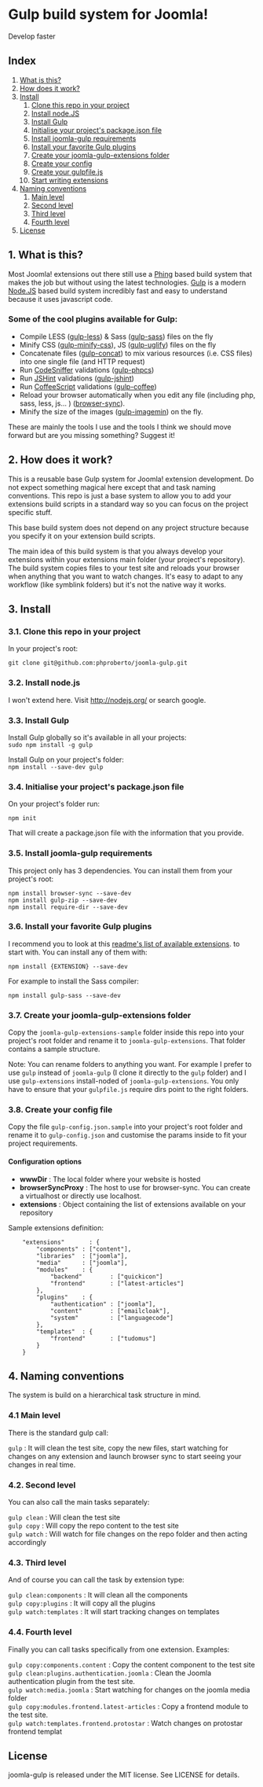 # Gulp build system for Joomla!

Develop faster

## Index  

1. [What is this?](#whats-this)
2. [How does it work?](#how-works)
3. [Install](#install)
    1. [Clone this repo in your project](#clone)
    2. [Install node.JS](#install-node)
    3. [Install Gulp](#install-gulp)
    4. [Initialise your project's package.json file](#initialise-package)
    5. [Install joomla-gulp requirements](#install-joomla-gulp)
    6. [Install your favorite Gulp plugins](#install-gulp-plugins)
    7. [Create your joomla-gulp-extensions folder](#create-gulp-extensions)
    8. [Create your config](#create-config)
    9. [Create your gulpfile.js](#create-gulpfile)
    10. [Start writing extensions](#start-writing-extensions)
4. [Naming conventions](#naming-conventions)
    1. [Main level](#main-level)
    2. [Second level](#second-level)
    3. [Third level](#third-level)
    3. [Fourth level](#fourth-level)
5. [License](#license)

## <a name="whats-this"></a>1. What is this?

Most Joomla! extensions out there still use a [Phing](http://www.phing.info/) based build system that makes the job but without using the latest technologies. [Gulp](http://gulpjs.com/) is a modern [Node.JS](http://nodejs.org/) based build system incredibly fast and easy to understand because it uses javascript code.

### <a name="plugins"></a>Some of the cool plugins available for Gulp:

* Compile LESS ([gulp-less](https://github.com/plus3network/gulp-less)) & Sass ([gulp-sass](https://www.npmjs.org/package/gulp-sass)) files on the fly
* Minify CSS ([gulp-minify-css](https://www.npmjs.org/package/gulp-minify-css)), JS ([gulp-uglify](https://www.npmjs.org/package/gulp-uglify)) files on the fly
* Concatenate files ([gulp-concat](https://www.npmjs.org/package/gulp-concat)) to mix various resources (i.e. CSS files) into one single file (and HTTP request)
* Run [CodeSniffer](http://pear.php.net/package/PHP_CodeSniffer/redirected) validations ([gulp-phpcs](https://github.com/JustBlackBird/gulp-phpcs))
* Run [JSHint](http://www.jshint.com/) validations ([gulp-jshint](https://www.npmjs.org/package/gulp-jshint))
* Run [CoffeeScript](http://coffeescript.org/) validations ([gulp-coffee](https://www.npmjs.org/package/gulp-coffee))
* Reload your browser automatically when you edit any file (including php, sass, less, js... ) ([browser-sync](http://www.browsersync.io/docs/gulp/)).
* Minify the size of the images ([gulp-imagemin](https://www.npmjs.org/package/gulp-imagemin)) on the fly.

These are mainly the tools I use and the tools I think we should move forward but are you missing something? Suggest it!

## <a name="how-works"></a>2. How does it work?

This is a reusable base Gulp system for Joomla! extension development. Do not expect something magical here except that and task naming conventions. This repo is just a base system to allow you to add your extensions build scripts in a standard way so you can focus on the project specific stuff. 

This base build system does not depend on any project structure because you specify it on your extension build scripts.

The main idea of this build system is that you always develop your extensions within your extensions main folder (your project's repository). The build system copies files to your test site and reloads your browser when anything that you want to watch changes. It's easy to adapt to any workflow (like symblink folders) but it's not the native way it works.

## <a name="install"></a>3. Install

### <a name="clone"></a>3.1. Clone this repo in your project

In your project's root:

`git clone git@github.com:phproberto/joomla-gulp.git`

### <a name="install-node"></a>3.2. Install node.js

I won't extend here. Visit http://nodejs.org/ or search google.

### <a name="install-gulp"></a>3.3. Install Gulp
Install Gulp globally so it's available in all your projects:  
`sudo npm install -g gulp`  

Install Gulp on your project's folder:  
`npm install --save-dev gulp`  

### <a name="initialise-package"></a>3.4. Initialise your project's package.json file

On your project's folder run:

`npm init`

That will create a package.json file with the information that you provide.  

### <a name="install-joomla-gulp"></a>3.5. Install joomla-gulp requirements

This project only has 3 dependencies. You can install them from your project's root:

`npm install browser-sync --save-dev`  
`npm install gulp-zip --save-dev`  
`npm install require-dir --save-dev`  

### <a name="install-gulp-plugins"></a>3.6. Install your favorite Gulp plugins

I recommend you to look at this [readme's list of available extensions](#plugins). to start with. You can install any of them with:

`npm install {EXTENSION} --save-dev`

For example to install the Sass compiler:

`npm install gulp-sass --save-dev`

### <a name="create-gulp-extensions"></a>3.7. Create your joomla-gulp-extensions folder

Copy the `joomla-gulp-extensions-sample` folder inside this repo into your project's root folder and rename it to `joomla-gulp-extensions`. That folder contains a sample  structure.  

Note: You can rename folders to anything you want. For example I prefer to use `gulp` instead of `joomla-gulp` (I clone it directly to the `gulp` folder) and I use `gulp-extensions` install-noded of `joomla-gulp-extensions`. You only have to ensure that your `gulpfile.js` require dirs point to the right folders.

### <a name="create-config"></a>3.8. Create your config file

Copy the file `gulp-config.json.sample` into your project's root folder and rename it to `gulp-config.json` and customise the params inside to fit your project requirements.

#### Configuration options

* **wwwDir**           : The local folder where your website is hosted  
* **browserSyncProxy** : The host to use for browser-sync. You can create a virtualhost or directly use localhost.  
* **extensions**       : Object containing the list of extensions available on your repository  

Sample extensions definition:

```
	"extensions"       : {
		"components" : ["content"],
		"libraries"  : ["joomla"],
		"media"      : ["joomla"],
		"modules"    : {
			"backend"        : ["quickicon"]
			"frontend"       : ["latest-articles"]
		},
		"plugins"    : {
			"authentication" : ["joomla"],
			"content"        : ["emailcloak"],
			"system"         : ["languagecode"]
		},
		"templates"  : {
			"frontend"       : ["tudomus"]
		}
	}
```
## <a name="naming-conventions"></a>4. Naming conventions

The system is build on a hierarchical task structure in mind. 

### <a name="main-level"></a>4.1 Main level

There is the standard gulp call:

`gulp` :  It will clean the test site, copy the new files, start watching for changes on any extension and launch browser sync to start seeing your changes in real time.  

### <a name="second-level"></a>4.2. Second level

You can also call the main tasks separately:  

`gulp clean` : Will clean the test site  
`gulp copy` : Will copy the repo content to the test site  
`gulp watch` : Will watch for file changes on the repo folder and then acting accordingly  

### <a name="third-level"></a>4.3. Third level

And of course you can call the task by extension type:  

`gulp clean:components` : It will clean all the components  
`gulp copy:plugins` : It will copy all the plugins  
`gulp watch:templates` : It will start tracking changes on templates  

### <a name="fourth-level"></a>4.4. Fourth level

Finally you can call tasks specifically from one extension. Examples:  

`gulp copy:components.content` : Copy the content component to the test site  
`gulp clean:plugins.authentication.joomla` : Clean the Joomla authentication plugin from the test site.  
`gulp watch:media.joomla` : Start watching for changes on the joomla media folder  
`gulp copy:modules.frontend.latest-articles` : Copy a frontend module to the test site.  
`gulp watch:templates.frontend.protostar` : Watch changes on protostar frontend templat  

## <a name="license"></a>License

joomla-gulp is released under the MIT license. See LICENSE for details.  
